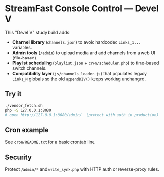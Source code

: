# StreamFast Console Control — Devel V

This "Devel V" study build adds:
- **Channel library** (`channels.json`) to avoid hardcoded `Links_1...` variables.
- **Admin tools** (`/admin`) to upload media and add channels from a web UI (file-based).
- **Playlist scheduling** (`playlist.json` + `cron/scheduler.php`) to time-based switch channels.
- **Compatibility layer** (`js/channels_loader.js`) that populates legacy `Links_N` globals so the old `appendDIV()` keeps working unchanged.

## Try it
```bash
./vendor_fetch.sh
php -S 127.0.0.1:8080
# open http://127.0.0.1:8080/admin/  (protect with auth in production)
```

## Cron example
See `cron/README.txt` for a basic crontab line.

## Security
Protect `/admin/*` and `write_synk.php` with HTTP auth or reverse-proxy rules.
